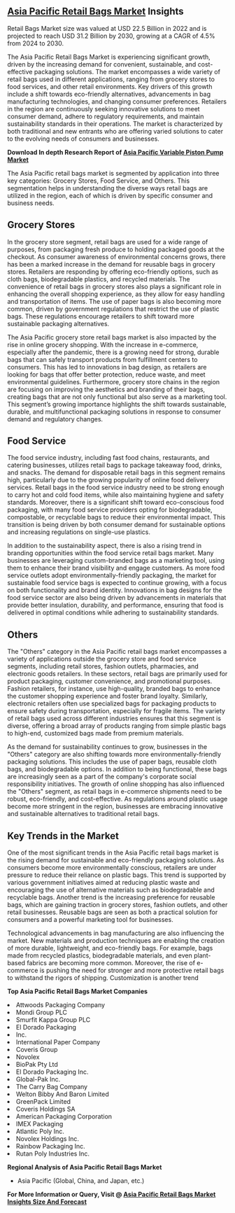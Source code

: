 <h2><a href="https://www.verifiedmarketreports.com/download-sample/?rid=324826&amp;utm_source=Github-Feb&amp;utm_medium=225" target="_blank">Asia Pacific Retail Bags Market</a> Insights</h2><p>Retail Bags Market size was valued at USD 22.5 Billion in 2022 and is projected to reach USD 31.2 Billion by 2030, growing at a CAGR of 4.5% from 2024 to 2030.</p><p><p>The Asia Pacific Retail Bags Market is experiencing significant growth, driven by the increasing demand for convenient, sustainable, and cost-effective packaging solutions. The market encompasses a wide variety of retail bags used in different applications, ranging from grocery stores to food services, and other retail environments. Key drivers of this growth include a shift towards eco-friendly alternatives, advancements in bag manufacturing technologies, and changing consumer preferences. Retailers in the region are continuously seeking innovative solutions to meet consumer demand, adhere to regulatory requirements, and maintain sustainability standards in their operations. The market is characterized by both traditional and new entrants who are offering varied solutions to cater to the evolving needs of consumers and businesses. <p><strong>Download In depth Research Report of <a href="https://www.verifiedmarketreports.com/download-sample/?rid=236118&amp;utm_source=Pulse-Dec&amp;utm_medium=225" target="_blank">Asia Pacific Variable Piston Pump Market</a></strong></p> The Asia Pacific retail bags market is segmented by application into three key categories: Grocery Stores, Food Service, and Others. This segmentation helps in understanding the diverse ways retail bags are utilized in the region, each of which is driven by specific consumer and business needs. <h2>Grocery Stores</h2> <p>In the grocery store segment, retail bags are used for a wide range of purposes, from packaging fresh produce to holding packaged goods at the checkout. As consumer awareness of environmental concerns grows, there has been a marked increase in the demand for reusable bags in grocery stores. Retailers are responding by offering eco-friendly options, such as cloth bags, biodegradable plastics, and recycled materials. The convenience of retail bags in grocery stores also plays a significant role in enhancing the overall shopping experience, as they allow for easy handling and transportation of items. The use of paper bags is also becoming more common, driven by government regulations that restrict the use of plastic bags. These regulations encourage retailers to shift toward more sustainable packaging alternatives. <p>The Asia Pacific grocery store retail bags market is also impacted by the rise in online grocery shopping. With the increase in e-commerce, especially after the pandemic, there is a growing need for strong, durable bags that can safely transport products from fulfillment centers to consumers. This has led to innovations in bag design, as retailers are looking for bags that offer better protection, reduce waste, and meet environmental guidelines. Furthermore, grocery store chains in the region are focusing on improving the aesthetics and branding of their bags, creating bags that are not only functional but also serve as a marketing tool. This segment’s growing importance highlights the shift towards sustainable, durable, and multifunctional packaging solutions in response to consumer demand and regulatory changes. <h2>Food Service</h2> <p>The food service industry, including fast food chains, restaurants, and catering businesses, utilizes retail bags to package takeaway food, drinks, and snacks. The demand for disposable retail bags in this segment remains high, particularly due to the growing popularity of online food delivery services. Retail bags in the food service industry need to be strong enough to carry hot and cold food items, while also maintaining hygiene and safety standards. Moreover, there is a significant shift toward eco-conscious food packaging, with many food service providers opting for biodegradable, compostable, or recyclable bags to reduce their environmental impact. This transition is being driven by both consumer demand for sustainable options and increasing regulations on single-use plastics. <p>In addition to the sustainability aspect, there is also a rising trend in branding opportunities within the food service retail bags market. Many businesses are leveraging custom-branded bags as a marketing tool, using them to enhance their brand visibility and engage customers. As more food service outlets adopt environmentally-friendly packaging, the market for sustainable food service bags is expected to continue growing, with a focus on both functionality and brand identity. Innovations in bag designs for the food service sector are also being driven by advancements in materials that provide better insulation, durability, and performance, ensuring that food is delivered in optimal conditions while adhering to sustainability standards. <h2>Others</h2> <p>The "Others" category in the Asia Pacific retail bags market encompasses a variety of applications outside the grocery store and food service segments, including retail stores, fashion outlets, pharmacies, and electronic goods retailers. In these sectors, retail bags are primarily used for product packaging, customer convenience, and promotional purposes. Fashion retailers, for instance, use high-quality, branded bags to enhance the customer shopping experience and foster brand loyalty. Similarly, electronic retailers often use specialized bags for packaging products to ensure safety during transportation, especially for fragile items. The variety of retail bags used across different industries ensures that this segment is diverse, offering a broad array of products ranging from simple plastic bags to high-end, customized bags made from premium materials. <p>As the demand for sustainability continues to grow, businesses in the "Others" category are also shifting towards more environmentally-friendly packaging solutions. This includes the use of paper bags, reusable cloth bags, and biodegradable options. In addition to being functional, these bags are increasingly seen as a part of the company's corporate social responsibility initiatives. The growth of online shopping has also influenced the "Others" segment, as retail bags in e-commerce shipments need to be robust, eco-friendly, and cost-effective. As regulations around plastic usage become more stringent in the region, businesses are embracing innovative and sustainable alternatives to traditional retail bags. <h2>Key Trends in the Market</h2> <p>One of the most significant trends in the Asia Pacific retail bags market is the rising demand for sustainable and eco-friendly packaging solutions. As consumers become more environmentally conscious, retailers are under pressure to reduce their reliance on plastic bags. This trend is supported by various government initiatives aimed at reducing plastic waste and encouraging the use of alternative materials such as biodegradable and recyclable bags. Another trend is the increasing preference for reusable bags, which are gaining traction in grocery stores, fashion outlets, and other retail businesses. Reusable bags are seen as both a practical solution for consumers and a powerful marketing tool for businesses. <p>Technological advancements in bag manufacturing are also influencing the market. New materials and production techniques are enabling the creation of more durable, lightweight, and eco-friendly bags. For example, bags made from recycled plastics, biodegradable materials, and even plant-based fabrics are becoming more common. Moreover, the rise of e-commerce is pushing the need for stronger and more protective retail bags to withstand the rigors of shipping. Customization is another trend</p><p><strong>Top Asia Pacific Retail Bags Market Companies</strong></p><div data-test-id=""><p><li>Attwoods Packaging Company</li><li> Mondi Group PLC</li><li> Smurfit Kappa Group PLC</li><li> El Dorado Packaging</li><li> Inc.</li><li> International Paper Company</li><li> Coveris Group</li><li> Novolex</li><li> BioPak Pty Ltd</li><li> El Dorado Packaging Inc.</li><li> Global-Pak Inc.</li><li> The Carry Bag Company</li><li> Welton Bibby And Baron Limited</li><li> GreenPack Limited</li><li> Coveris Holdings SA</li><li> American Packaging Corporation</li><li> IMEX Packaging</li><li> Atlantic Poly Inc.</li><li> Novolex Holdings Inc.</li><li> Rainbow Packaging Inc.</li><li> Rutan Poly Industries Inc.</li></p><div><strong>Regional Analysis of&nbsp;Asia Pacific Retail Bags Market</strong></div><ul><li dir="ltr"><p dir="ltr">Asia Pacific (Global, China, and Japan, etc.)</p></li></ul><p><strong>For More Information or Query, Visit @&nbsp;</strong><strong><a href="https://www.verifiedmarketreports.com/product/retail-bags-market/?utm_source=Github-Feb&amp;utm_medium=225" target="_blank">Asia Pacific Retail Bags Market Insights Size And Forecast</a></strong></p></div><h2>&nbsp;</h2><div data-test-id="">&nbsp;</div>
